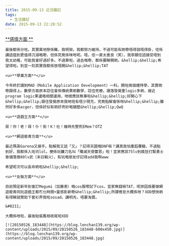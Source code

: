 ```yaml
---
title: 2015-09-13 近況雜記
tags:
  - 生活雜記
date: 2015-09-13 22:20:52
---
```


<u>**感情方面 **</u>

	最後都係分咗。其實異地戀係難，我明架。我都努力維持，不過可能有啲嘢唔得就唔得掛，佢係講話搵到更值得沉溺嘅嘢，但係究竟係咪咁呢。唔，佢一直太善良（笑），我寧願佢話接受唔到我太幼稚，可能我會好過好多。不過算啦，過去嘅嘢，都係要睇開啲。&hellip;&hellip;希望得啦。到宜一刻其實我都係放唔開&hellip;&hellip;TAT

	<u>**學業方面**</u>

	今年終於讀到MAD（Mobile Application Development）一科。開咗兩個禮拜學，其實啲嘢跟得上。數學方面原本諗住會係傳統果啲數學，諗住死梗。讀落發覺重logic多啲，接近program logic果邊嘅相關運用，咁樣應該無事啦&hellip;&hellip;好開心下&hellip;&hellip;跟住發覺原來我哋班有唔少現充，究竟點解會係咁&hellip;&hellip;雖然好多係acger，但係好似有啲好奇妙嘅牆壁&hellip;&hellip;QwQ

	<u>**遊戲王方面**</u>

	屌！你！老！母！仆！街！K！社！幾時先整死EMem？OTZ

	<u>**網遊廢青方面**</u>

	最近瑪英Garena又接手。點解我又話「又」？記得天國嘅DNF嘛？講真我怕重蹈覆轍，不過點到好，我都係入咗坑lol。梗係玩鐮刀名叫「殲滅天使蕾恩」啦！宜家應該75lv到瘋狂打緊勇士章儲落做80lv武（末日戰火），有玩嘅朋友仔記得add我啊www

	希望呢次可以長命啲啦&hellip;&hellip;

	<u>**女裝方面**</u>

	目前預定新年到會訂Megumi（加藤恵）嘅cos服嚟試下cos，宜家無錢嘛TAT，呢排因爲要做網遊廢青同玩遊戲王都冇乜時間+靈感影新嘢&hellip;&hellip;所謂倦怠大概係咁？XDD想快啲有得睇就贊助下套衫畀我啦sosad。講明先，唔要淘寶。

	&#8211;

	大概係咁啦，最後貼張舊相收尾啦XDD

	[![20150526_183448](https://blog.lenchan139.org/wp-content/uploads/2015/09/20150526_183448-600x450.jpg)](https://blog.lenchan139.org/wp-content/uploads/2015/09/20150526_183448.jpg)